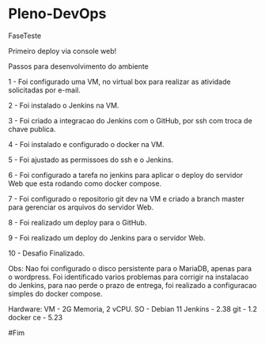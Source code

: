 # Pleno-DevOps
FaseTeste

Primeiro deploy via console web!

Passos para desenvolvimento do ambiente

1 - Foi configurado uma VM, no virtual box para realizar as atividade solicitadas por e-mail.

2 - Foi instalado o Jenkins na VM.

3 - Foi criado a integracao do Jenkins com o GitHub, por ssh com troca de chave publica.

4 - Foi instalado e configurado o docker na VM.

5 - Foi ajustado as permissoes do ssh e o Jenkins.

6 - Foi configurado a tarefa no jenkins para aplicar o deploy do servidor Web que esta rodando como docker compose.

7 - Foi configurado o repositorio git dev na VM e criado a branch master para gerenciar os arquivos do servidor Web.

8 - Foi realizado um deploy para o GitHub.

9 - Foi realizado um deploy do Jenkins para o servidor Web.

10 - Desafio Finalizado.

Obs: Nao foi configurado o disco persistente para o MariaDB, apenas para o wordpress.
Foi identificado varios problemas para corrigir na instalacao do Jenkins, para nao perde o prazo de entrega, foi realizado a configuracao simples do docker compose.


Hardware:
  VM - 2G Memoria, 2 vCPU.
  SO - Debian 11
  Jenkins - 2.38
  git - 1.2
  docker ce - 5.23
  
  #Fim

